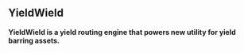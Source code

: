 ## YieldWield

**YieldWield is a yield routing engine that powers new utility for yield barring assets.**
